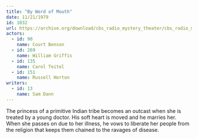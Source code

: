 ```yaml
---
title: "By Word of Mouth"
date: 11/21/1979
id: 1032
url: https://archive.org/download/cbs_radio_mystery_theater/cbs_radio_mystery_theater-1001-1050.zip/cbs_radio_mystery_theater-1001-1050%2Fcbsrmt_1032_by_word_of_mouth.mp3
actors:  
  - id: 90
    name: Court Benson  
  - id: 269
    name: William Griffis  
  - id: 135
    name: Carol Teitel  
  - id: 151
    name: Russell Horton
writers:  
  - id: 13
    name: Sam Dann
---
```

The princess of a primitive Indian tribe becomes an outcast when she is treated by a young doctor. His soft heart is moved and he marries her. When she passes on due to her illness, he vows to liberate her people from the religion that keeps them chained to the ravages of disease.